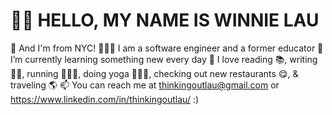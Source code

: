 <h1>👋🏼 HELLO, MY NAME IS WINNIE LAU</h1> 
  
🗽 And I'm from NYC!
👩🏻‍💻 I am a software engineer and a former educator
🌼 I’m currently learning something new every day
💓 I love reading 📚, writing ✍🏼, running 🏃🏻‍♀️, doing yoga 🧘🏻‍♀️, checking out new restaurants 😋, & traveling 🌎
📫 You can reach me at thinkingoutlau@gmail.com or https://www.linkedin.com/in/thinkingoutlau/ :)
